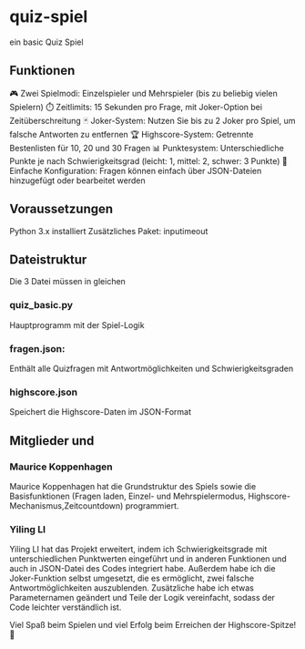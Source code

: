 # quiz-spiel
ein basic Quiz Spiel

## Funktionen
🎮 Zwei Spielmodi: Einzelspieler und Mehrspieler (bis zu beliebig vielen Spielern)
⏱️ Zeitlimits: 15 Sekunden pro Frage, mit Joker-Option bei Zeitüberschreitung
🃏 Joker-System: Nutzen Sie bis zu 2 Joker pro Spiel, um falsche Antworten zu entfernen
🏆 Highscore-System: Getrennte Bestenlisten für 10, 20 und 30 Fragen
📊 Punktesystem: Unterschiedliche Punkte je nach Schwierigkeitsgrad (leicht: 1, mittel: 2, schwer: 3 Punkte)
📁 Einfache Konfiguration: Fragen können einfach über JSON-Dateien hinzugefügt oder bearbeitet werden

## Voraussetzungen
Python 3.x installiert
Zusätzliches Paket: inputimeout

## Dateistruktur
Die 3 Datei müssen in gleichen 
### quiz_basic.py
Hauptprogramm mit der Spiel-Logik
### fragen.json:
Enthält alle Quizfragen mit Antwortmöglichkeiten und Schwierigkeitsgraden
### highscore.json
Speichert die Highscore-Daten im JSON-Format


## Mitglieder und 
### Maurice Koppenhagen
Maurice Koppenhagen hat die Grundstruktur des Spiels sowie die Basisfunktionen (Fragen laden, Einzel- und Mehrspielermodus, Highscore-Mechanismus,Zeitcountdown) programmiert.

### Yiling LI
Yiling LI hat das Projekt erweitert, indem ich Schwierigkeitsgrade mit unterschiedlichen Punktwerten eingeführt und in anderen Funktionen und auch in JSON-Datei des Codes integriert habe. Außerdem habe ich die Joker-Funktion selbst umgesetzt, die es ermöglicht, zwei falsche Antwortmöglichkeiten auszublenden. Zusätzliche habe ich etwas Parameternamen geändert und Teile der Logik vereinfacht, sodass der Code leichter verständlich ist.

Viel Spaß beim Spielen und viel Erfolg beim Erreichen der Highscore-Spitze! 🚀
